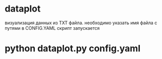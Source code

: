 # dataplot
визуализация данных из ТХТ файла.
необходимо указать имя файла с путями в CONFIG.YAML
скрипт запускается 
# python dataplot.py config.yaml
